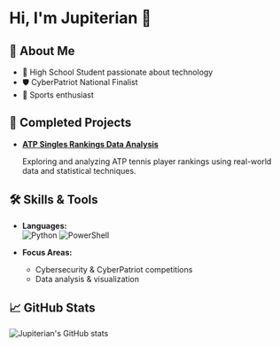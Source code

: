 # Hi, I'm Jupiterian 👋

## 👤 About Me

- 🏫 High School Student passionate about technology
- 🛡️ CyberPatriot National Finalist
- 🎾 Sports enthusiast

## 💼 Completed Projects

- [**ATP Singles Rankings Data Analysis**](https://github.com/Jupiterian/ATP-Singles-Rankings-Data-Analysis/tree/main)

  Exploring and analyzing ATP tennis player rankings using real-world data and statistical techniques.

## 🛠️ Skills & Tools

- **Languages:**  
  ![Python](https://img.shields.io/badge/-Python-3776AB?logo=python&logoColor=white) ![PowerShell](https://img.shields.io/badge/-PowerShell-5391FE?logo=powershell&logoColor=white)

- **Focus Areas:**  
  - Cybersecurity & CyberPatriot competitions
  - Data analysis & visualization

## 📈 GitHub Stats

![Jupiterian's GitHub stats](https://github-readme-stats.vercel.app/api?username=Jupiterian&show_icons=true&theme=default)

